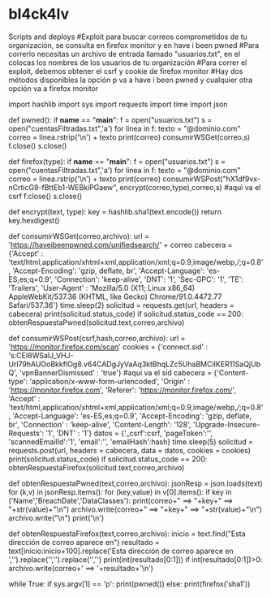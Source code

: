 # bl4ck4lv
Scripts and deploys
#Exploit para buscar correos comprometidos de tu organización, se consulta en firefox monitor y en have i been pwned
#Para correrlo necesitas un archivo de entrada llamado "usuarios.txt", en el colocas los nombres de los usuarios de tu organización
#Para correr el exploit, debemos obtener el csrf y cookie de firefox monitor
#Hay dos métodos disponibles la opción p va a have i been pwned y cualquier otra opción va a firefox monitor

import hashlib
import sys
import requests
import time
import json

def pwned():
    if __name__ == "__main__":
        f = open("usuarios.txt")
        s = open("cuentasFiltradas.txt",'a')
        for linea in f:
            texto = "@dominio.com"
            correo = linea.rstrip('\n') + texto
            print(correo)
            consumirWSGet(correo,s)
        f.close()
        s.close()

def firefox(type):
    if __name__ == "__main__":
        f = open("usuarios.txt")
        s = open("cuentasFiltradas.txt",'a')
        for linea in f:
            texto = "@dominio.com"
            correo = linea.rstrip('\n') + texto
            print(correo)
            consumirWSPost("hX1df9vx-nCrticG9-fBttEb1-WEBkiPGaew", encrypt(correo,type),correo,s) #aquì va el csrf
        f.close()
        s.close()

def encrypt(text, type):
    key = hashlib.sha1(text.encode())
    return key.hexdigest()

def consumirWSGet(correo,archivo):
    url = 'https://haveibeenpwned.com/unifiedsearch/' + correo
    cabecera = {'Accept' : 'text/html,application/xhtml+xml,application/xml;q=0.9,image/webp,*/*;q=0.8', 'Accept-Encoding': 'gzip, deflate, br', 'Accept-Language': 'es-ES,es;q=0.9', 
    'Connection': 'keep-alive', 'DNT': '1', 'Sec-GPC': '1', 'TE': 'Trailers',
    'User-Agent' : 'Mozilla/5.0 (X11; Linux x86_64) AppleWebKit/537.36 (KHTML, like Gecko) Chrome/91.0.4472.77 Safari/537.36'}
    time.sleep(2)
    solicitud = requests.get(url, headers = cabecera)
    print(solicitud.status_code)
    if solicitud.status_code == 200:
        obtenRespuestaPwned(solicitud.text,correo,archivo)

def consumirWSPost(csrf,hash,correo,archivo):
    url = 'https://monitor.firefox.com/scan'
    cookies = {'connect.sid' : 's:CEI8WSaIJ_VHJ-Url79hAUOoBkkfIOg8.v64CADgJyVaAq3ktBhqLZc5UhaBMCiIKER11SaQjUbQ', 'vpnBannerDismissed' : 'true'} #aquí va el sid
    cabecera = {'Content-type': 'application/x-www-form-urlencoded', 'Origin' : 'https://monitor.firefox.com', 'Referer': 'https://monitor.firefox.com/', 'Accept' : 'text/html,application/xhtml+xml,application/xml;q=0.9,image/webp,*/*;q=0.8',
    'Accept-Language': 'es-ES,es;q=0.9', 'Accept-Encoding': 'gzip, deflate, br', 'Connection' : 'keep-alive', 'Content-Length': '128', 'Upgrade-Insecure-Requests': '1', 'DNT' : '1'}
    datos = {'_csrf':csrf, 'pageToken':'', 'scannedEmailId':'1', 'email':'', 'emailHash':hash}
    time.sleep(5)
    solicitud = requests.post(url, headers = cabecera, data = datos, cookies = cookies)
    print(solicitud.status_code)
    if solicitud.status_code == 200:
        obtenRespuestaFirefox(solicitud.text,correo,archivo)

def obtenRespuestaPwned(text,correo,archivo):
    jsonResp = json.loads(text)
    for (k,v) in jsonResp.items():
        for (key,value) in v[0].items():
            if key in ('Name','BreachDate','DataClasses'):
                print(correo+" ==> "+key+" ==> "+str(value)+"\n")
                archivo.write(correo+" ==> "+key+" ==> "+str(value)+"\n")
        archivo.write("\n")
        print('\n')        

def obtenRespuestaFirefox(text,correo,archivo):
    inicio = text.find("Esta dirección de correo aparece en")
    resultado = text[inicio:inicio+100].replace('Esta dirección de correo aparece en <span class="bold">','').replace('</span>','').replace('</h2>','')
    print(int(resultado[0:1]))
    if int(resultado[0:1])>0:
        archivo.write(correo+'  ==>  '+resultado+'\n')



while True:
    if sys.argv[1] == 'p':
        print(pwned())
    else:
        print(firefox('sha1'))
